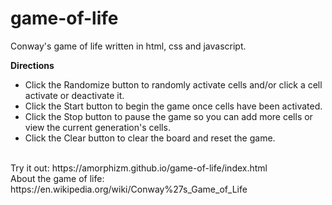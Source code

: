 # game-of-life
Conway's game of life written in html, css and javascript.

**Directions**
* Click the Randomize button to randomly activate cells and/or click a cell activate or deactivate it.
* Click the Start button to begin the game once cells have been activated.
* Click the Stop button to pause the game so you can add more cells or view the current generation's cells.
* Click the Clear button to clear the board and reset the game.
<br>
Try it out: https://amorphizm.github.io/game-of-life/index.html<br>
About the game of life: https://en.wikipedia.org/wiki/Conway%27s_Game_of_Life
